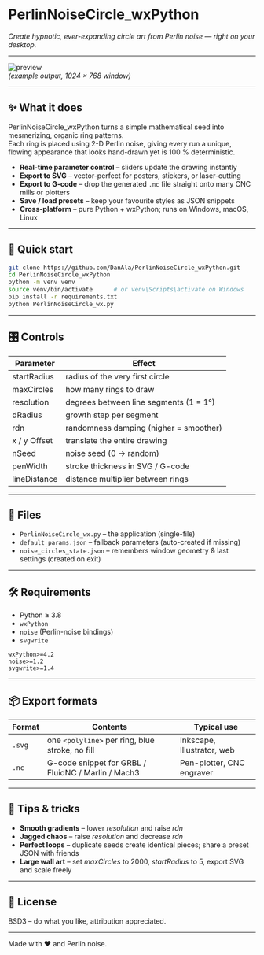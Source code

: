 # PerlinNoiseCircle_wxPython  
*Create hypnotic, ever-expanding circle art from Perlin noise — right on your desktop.*

---

![preview](docs/screenshot.png)  
*(example output, 1024 × 768 window)*

---

## ✨ What it does

PerlinNoiseCircle_wxPython turns a simple mathematical seed into mesmerizing, organic ring patterns.  
Each ring is placed using 2-D Perlin noise, giving every run a unique, flowing appearance that looks hand-drawn yet is 100 % deterministic.

- **Real-time parameter control** – sliders update the drawing instantly  
- **Export to SVG** – vector-perfect for posters, stickers, or laser-cutting  
- **Export to G-code** – drop the generated `.nc` file straight onto many CNC mills or plotters  
- **Save / load presets** – keep your favourite styles as JSON snippets  
- **Cross-platform** – pure Python + wxPython; runs on Windows, macOS, Linux  

---

## 🚀 Quick start

```bash
git clone https://github.com/DanAla/PerlinNoiseCircle_wxPython.git
cd PerlinNoiseCircle_wxPython
python -m venv venv
source venv/bin/activate      # or venv\Scripts\activate on Windows
pip install -r requirements.txt
python PerlinNoiseCircle_wx.py
```

---

## 🎛️ Controls

| Parameter        | Effect |
|------------------|--------|
| startRadius      | radius of the very first circle |
| maxCircles       | how many rings to draw |
| resolution       | degrees between line segments (1 = 1°) |
| dRadius          | growth step per segment |
| rdn              | randomness damping (higher = smoother) |
| x / y Offset     | translate the entire drawing |
| nSeed            | noise seed (0 → random) |
| penWidth         | stroke thickness in SVG / G-code |
| lineDistance     | distance multiplier between rings |

---

## 📁 Files

- `PerlinNoiseCircle_wx.py` – the application (single-file)  
- `default_params.json` – fallback parameters (auto-created if missing)  
- `noise_circles_state.json` – remembers window geometry & last settings (created on exit)

---

## 🛠️ Requirements

- Python ≥ 3.8  
- `wxPython`  
- `noise` (Perlin-noise bindings)  
- `svgwrite`

```text
wxPython>=4.2
noise>=1.2
svgwrite>=1.4
```

---

## 📦 Export formats

| Format | Contents | Typical use |
|--------|----------|-------------|
| `.svg` | one `<polyline>` per ring, blue stroke, no fill | Inkscape, Illustrator, web |
| `.nc`  | G-code snippet for GRBL / FluidNC / Marlin / Mach3 | Pen-plotter, CNC engraver |

---

## 🧪 Tips & tricks

- **Smooth gradients** – lower *resolution* and raise *rdn*  
- **Jagged chaos** – raise *resolution* and decrease *rdn*  
- **Perfect loops** – duplicate seeds create identical pieces; share a preset JSON with friends  
- **Large wall art** – set *maxCircles* to 2000, *startRadius* to 5, export SVG and scale freely

---

## 📜 License

BSD3 – do what you like, attribution appreciated.

---

Made with ❤️ and Perlin noise.
